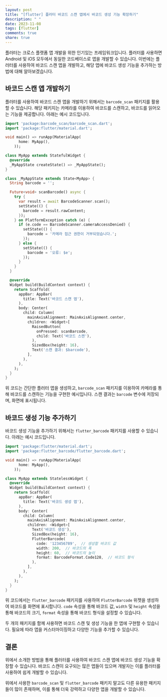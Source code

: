 ```yaml
---
layout: post
title: "[flutter] 플러터 바코드 스캔 앱에서 바코드 생성 기능 확장하기"
description: " "
date: 2023-11-08
tags: [flutter]
comments: true
share: true
---
```


플러터는 크로스 플랫폼 앱 개발을 위한 인기있는 프레임워크입니다. 플러터를 사용하면 Android 및 iOS 모두에서 동일한 코드베이스로 앱을 개발할 수 있습니다. 이번에는 플러터를 사용하여 바코드 스캔 앱을 개발하고, 해당 앱에 바코드 생성 기능을 추가하는 방법에 대해 알아보겠습니다.

## 바코드 스캔 앱 개발하기

플러터를 사용하여 바코드 스캔 앱을 개발하기 위해서는 `barcode_scan` 패키지를 활용할 수 있습니다. 해당 패키지는 카메라를 이용하여 바코드를 스캔하고, 바코드를 읽어오는 기능을 제공합니다. 아래는 예시 코드입니다.

```dart
import 'package:barcode_scan/barcode_scan.dart';
import 'package:flutter/material.dart';

void main() => runApp(MaterialApp(
      home: MyApp(),
    ));

class MyApp extends StatefulWidget {
  @override
  _MyAppState createState() => _MyAppState();
}

class _MyAppState extends State<MyApp> {
  String barcode = '';

  Future<void> scanBarcode() async {
    try {
      var result = await BarcodeScanner.scan();
      setState(() {
        barcode = result.rawContent;
      });
    } on PlatformException catch (e) {
      if (e.code == BarcodeScanner.cameraAccessDenied) {
        setState(() {
          barcode = '카메라 접근 권한이 거부되었습니다.';
        });
      } else {
        setState(() {
          barcode = '오류: $e';
        });
      }
    }
  }

  @override
  Widget build(BuildContext context) {
    return Scaffold(
      appBar: AppBar(
        title: Text('바코드 스캔 앱'),
      ),
      body: Center(
        child: Column(
          mainAxisAlignment: MainAxisAlignment.center,
          children: <Widget>[
            RaisedButton(
              onPressed: scanBarcode,
              child: Text('바코드 스캔'),
            ),
            SizedBox(height: 16),
            Text('스캔 결과: $barcode'),
          ],
        ),
      ),
    );
  }
}
```

위 코드는 간단한 플러터 앱을 생성하고, `barcode_scan` 패키지를 이용하여 카메라를 통해 바코드를 스캔하는 기능을 구현한 예시입니다. 스캔 결과는 `barcode` 변수에 저장되며, 화면에 표시됩니다.

## 바코드 생성 기능 추가하기

바코드 생성 기능을 추가하기 위해서는 `flutter_barcode` 패키지를 사용할 수 있습니다. 아래는 예시 코드입니다.

```dart
import 'package:flutter/material.dart';
import 'package:flutter_barcode/flutter_barcode.dart';

void main() => runApp(MaterialApp(
      home: MyApp(),
    ));

class MyApp extends StatelessWidget {
  @override
  Widget build(BuildContext context) {
    return Scaffold(
      appBar: AppBar(
        title: Text('바코드 생성 앱'),
      ),
      body: Center(
        child: Column(
          mainAxisAlignment: MainAxisAlignment.center,
          children: <Widget>[
            Text('바코드 생성'),
            SizedBox(height: 16),
            FlutterBarcode(
              code: '123456789',  // 생성할 바코드 값
              width: 200,  // 바코드의 폭
              height: 60,  // 바코드의 높이
              format: BarcodeFormat.Code128,  // 바코드 형식
            ),
          ],
        ),
      ),
    );
  }
}
```

위 코드에서는 `flutter_barcode` 패키지를 사용하여 `FlutterBarcode` 위젯을 생성하여 바코드를 화면에 표시합니다. `code` 속성을 통해 바코드 값, `width` 및 `height` 속성을 통해 바코드의 크기, `format` 속성을 통해 바코드 형식을 설정할 수 있습니다.

두 개의 패키지를 함께 사용하면 바코드 스캔 및 생성 기능을 한 앱에 구현할 수 있습니다. 필요에 따라 앱을 커스터마이징하고 다양한 기능을 추가할 수 있습니다.

## 결론

위에서 소개한 방법을 통해 플러터를 사용하여 바코드 스캔 앱에 바코드 생성 기능을 확장할 수 있습니다. 바코드 스캔이 요구되는 많은 앱들이 있으며 개발자는 이를 플러터를 사용하여 쉽게 개발할 수 있습니다.

위에서 사용한 `barcode_scan` 및 `flutter_barcode` 패키지 말고도 다른 유용한 패키지들이 많이 존재하며, 이를 통해 더욱 강력하고 다양한 앱을 개발할 수 있습니다.